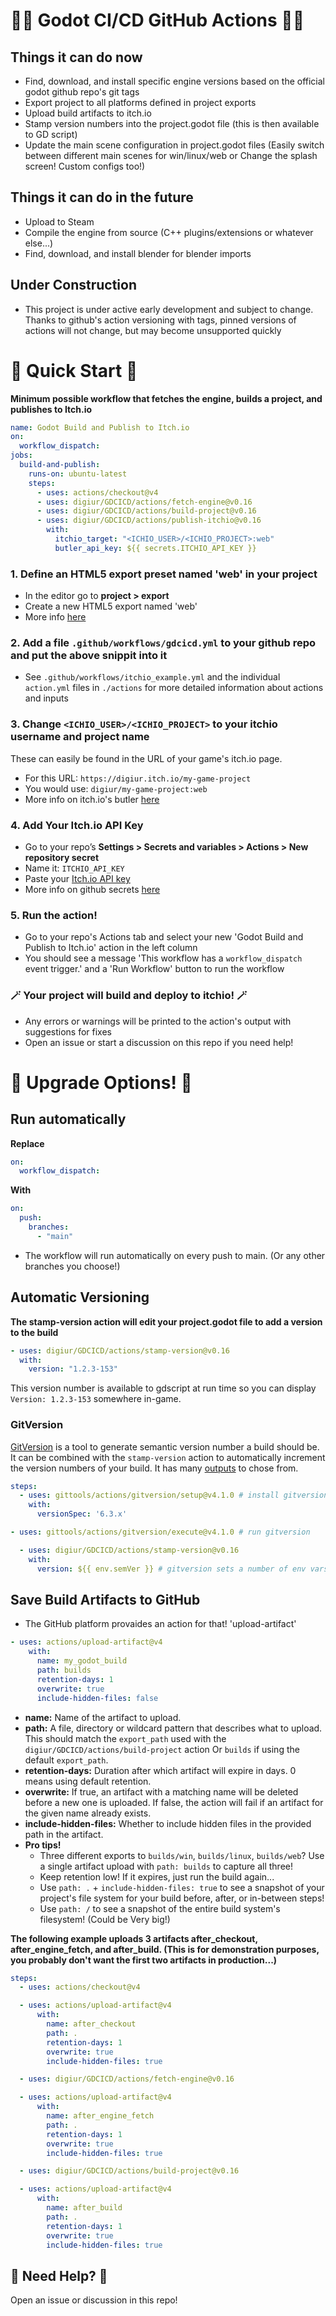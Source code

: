 # 🧙‍♂️ Godot CI/CD GitHub Actions 🧙‍♂️

## Things it can do now

- Find, download, and install specific engine versions based on the official godot github repo's git tags
- Export project to all platforms defined in project exports
- Upload build artifacts to itch.io
- Stamp version numbers into the project.godot file (this is then available to GD script)
- Update the main scene configuration in project.godot files (Easily switch between different main scenes for win/linux/web or Change the splash screen! Custom configs too!)

## Things it can do in the future

- Upload to Steam
- Compile the engine from source (C++ plugins/extensions or whatever else...)
- Find, download, and install blender for blender imports

## Under Construction

- This project is under active early development and subject to change. Thanks to github's action versioning with tags, pinned versions of actions will not change, but may become unsupported quickly

# 🚀 Quick Start 🚀

**Minimum possible workflow that fetches the engine, builds a project, and publishes to Itch.io**

```yaml
name: Godot Build and Publish to Itch.io
on:
  workflow_dispatch:
jobs:
  build-and-publish:
    runs-on: ubuntu-latest
    steps:
      - uses: actions/checkout@v4
      - uses: digiur/GDCICD/actions/fetch-engine@v0.16
      - uses: digiur/GDCICD/actions/build-project@v0.16
      - uses: digiur/GDCICD/actions/publish-itchio@v0.16
        with:
          itchio_target: "<ICHIO_USER>/<ICHIO_PROJECT>:web"
          butler_api_key: ${{ secrets.ITCHIO_API_KEY }}
```

### 1. Define an HTML5 export preset named 'web' in your project

- In the editor go to **project > export**
- Create a new HTML5 export named 'web'
- More info [here](https://docs.godotengine.org/en/latest/tutorials/export/exporting_for_web.html)

### 2. Add a file `.github/workflows/gdcicd.yml` to your github repo and put the above snippit into it

- See `.github/workflows/itchio_example.yml` and the individual `action.yml` files in `./actions` for more detailed information about actions and inputs

### 3. Change `<ICHIO_USER>/<ICHIO_PROJECT>` to your itchio username and project name

These can easily be found in the URL of your game's itch.io page.

- For this URL: `https://digiur.itch.io/my-game-project`
- You would use: `digiur/my-game-project:web`
- More info on itch.io's butler [here](https://itch.io/docs/butler/pushing.html)

### 4. Add Your Itch.io API Key

- Go to your repo’s **Settings > Secrets and variables > Actions > New repository secret**
- Name it: `ITCHIO_API_KEY`
- Paste your [Itch.io API key](https://itch.io/user/settings/api-keys)
- More info on github secrets [here](https://docs.github.com/en/actions/how-tos/write-workflows/choose-what-workflows-do/use-secrets)

### 5. Run the action!

- Go to your repo's Actions tab and select your new 'Godot Build and Publish to Itch.io' action in the left column
- You should see a message 'This workflow has a `workflow_dispatch` event trigger.' and a 'Run Workflow' button to run the workflow

### 🪄 Your project will build and deploy to itchio! 🪄

- Any errors or warnings will be printed to the action's output with suggestions for fixes
- Open an issue or start a discussion on this repo if you need help!

# 🦄 Upgrade Options! 🦄

## Run automatically

**Replace**

```yaml
on:
  workflow_dispatch:
```

**With**

```yaml
on:
  push:
    branches:
      - "main"
```

- The workflow will run automatically on every push to main. (Or any other branches you choose!)

## Automatic Versioning

**The stamp-version action will edit your project.godot file to add a version to the build**

```yaml
- uses: digiur/GDCICD/actions/stamp-version@v0.16
  with:
    version: "1.2.3-153"
```

This version number is available to gdscript at run time so you can display `Version: 1.2.3-153` somewhere in-game.

### GitVersion

[GitVersion](https://github.com/marketplace/actions/gittools) is a tool to generate semantic version number a build should be. It can be combined with the `stamp-version` action to automatically increment the version numbers of your build. It has many [outputs](https://github.com/GitTools/actions/blob/main/docs/examples/github/gitversion/execute.md#outputs) to chose from.

```yaml
steps:
  - uses: gittools/actions/gitversion/setup@v4.1.0 # install gitversion
    with:
      versionSpec: '6.3.x'

- uses: gittools/actions/gitversion/execute@v4.1.0 # run gitversion

  - uses: digiur/GDCICD/actions/stamp-version@v0.16
    with:
      version: ${{ env.semVer }} # gitversion sets a number of env vars to chose from
```

## Save Build Artifacts to GitHub

- The GitHub platform provaides an action for that! 'upload-artifact'

```yaml
- uses: actions/upload-artifact@v4
    with:
      name: my_godot_build
      path: builds
      retention-days: 1
      overwrite: true
      include-hidden-files: false
```

- **name:** Name of the artifact to upload.
- **path:** A file, directory or wildcard pattern that describes what to upload. This should match the `export_path` used with the `digiur/GDCICD/actions/build-project` action Or `builds` if using the default `export_path`.
- **retention-days:** Duration after which artifact will expire in days. 0 means using default retention.
- **overwrite:** If true, an artifact with a matching name will be deleted before a new one is uploaded. If false, the action will fail if an artifact for the given name already exists.
- **include-hidden-files:** Whether to include hidden files in the provided path in the artifact.
- **Pro tips!**
  - Three different exports to `builds/win`, `builds/linux`, `builds/web`? Use a single artifact upload with `path: builds` to capture all three!
  - Keep retention low! If it expires, just run the build again...
  - Use `path: .` + `include-hidden-files: true` to see a snapshot of your project's file system for your build before, after, or in-between steps!
  - Use `path: /` to see a snapshot of the entire build system's filesystem! (Could be Very big!)

**The following example uploads 3 artifacts after_checkout, after_engine_fetch, and after_build. (This is for demonstration purposes, you probably don't want the first two artifacts in production...)**

```yaml
steps:
  - uses: actions/checkout@v4

  - uses: actions/upload-artifact@v4
      with:
        name: after_checkout
        path: .
        retention-days: 1
        overwrite: true
        include-hidden-files: true

  - uses: digiur/GDCICD/actions/fetch-engine@v0.16

  - uses: actions/upload-artifact@v4
      with:
        name: after_engine_fetch
        path: .
        retention-days: 1
        overwrite: true
        include-hidden-files: true

  - uses: digiur/GDCICD/actions/build-project@v0.16

  - uses: actions/upload-artifact@v4
      with:
        name: after_build
        path: .
        retention-days: 1
        overwrite: true
        include-hidden-files: true
```

## 🛟 Need Help? 🛟

Open an issue or discussion in this repo!
